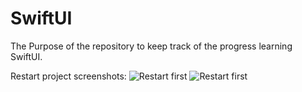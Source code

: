 # SwiftUI
The Purpose of the repository to keep track of the progress learning SwiftUI.

Restart project screenshots: 
![Restart first](https://github.com/JasurSalimov/SwiftUI/tree/main/Restart/Restart/IMG_1614.PNG?raw=false)
![Restart first](https://github.com/JasurSalimov/SwiftUI/tree/main/Restart/Restart/IMG_1615.PNG?raw=false)
